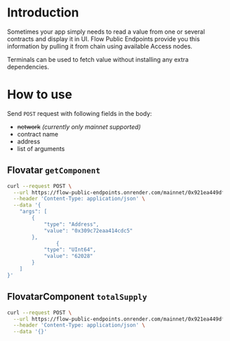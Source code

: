 # Introduction

Sometimes your app simply needs to read a value from one or several contracts and display it in UI.
Flow Public Endpoints provide you this information by pulling it from chain using available Access
nodes.

Terminals can be used to fetch value without installing any extra dependencies.

# How to use

Send `POST` request with following fields in the body:

- ~~network~~ _(currently only mainnet supported)_
- contract name
- address
- list of arguments

## Flovatar `getComponent`

```bash
curl --request POST \
  --url https://flow-public-endpoints.onrender.com/mainnet/0x921ea449dffec68a/FlovatarComponent/getComponent \
  --header 'Content-Type: application/json' \
  --data '{
	"args": [
		{
			"type": "Address",
			"value": "0x309c72eaa414cdc5"
		},
				{
			"type": "UInt64",
			"value": "62028"
		}
	]
}'
```


## FlovatarComponent `totalSupply`
```bash
curl --request POST \
  --url https://flow-public-endpoints.onrender.com/mainnet/0x921ea449dffec68a/FlovatarComponent/totalSupply \
  --header 'Content-Type: application/json' \
  --data '{}'
```